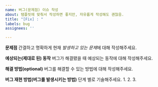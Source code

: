 ```yaml
---
name: 버그(문제점) 이슈 작성
about: 탬플릿에 맞춰서 작성하면 좋지만, 자유롭게 작성해도 괜찮음.
title: "[Fix] : "
labels: bug
assignees: ''

---
```


**문제점**
간결하고 명확하게 현재 *발생하고 있는 문제*에 대해 작성해주세요.

**예상되는(제대로 된) 동작**
버그가 해결됐을 때 예상되는 동작에 대해 작성해주세요.

**해결 방법(optional)**
버그를 해결할 수 있는 방법에 대해 작성해주세요.

**버그 재현 방법(버그를 발생시키는 방법)**
단계 별로 기술해주세요.
1. 
2. 
3.

